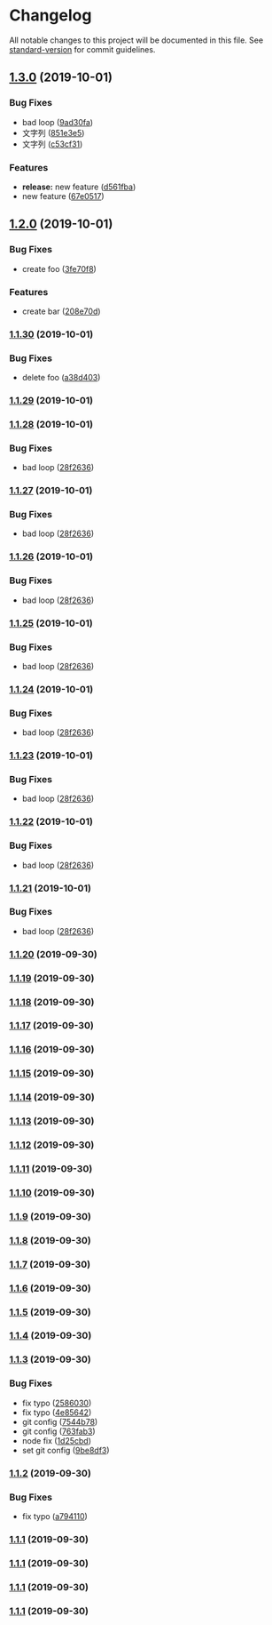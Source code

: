 # Changelog

All notable changes to this project will be documented in this file. See [standard-version](https://github.com/conventional-changelog/standard-version) for commit guidelines.

## [1.3.0](https://github.com/shiba328/npm-study-hello-world/compare/v1.2.0...v1.3.0) (2019-10-01)


### Bug Fixes

* bad loop ([9ad30fa](https://github.com/shiba328/npm-study-hello-world/commit/9ad30fa))
* 文字列 ([851e3e5](https://github.com/shiba328/npm-study-hello-world/commit/851e3e5))
* 文字列 ([c53cf31](https://github.com/shiba328/npm-study-hello-world/commit/c53cf31))


### Features

* **release:** new feature ([d561fba](https://github.com/shiba328/npm-study-hello-world/commit/d561fba))
* new feature ([67e0517](https://github.com/shiba328/npm-study-hello-world/commit/67e0517))

## [1.2.0](https://github.com/shiba328/npm-study-hello-world/compare/v1.1.30...v1.2.0) (2019-10-01)


### Bug Fixes

* create foo ([3fe70f8](https://github.com/shiba328/npm-study-hello-world/commit/3fe70f8))


### Features

* create bar ([208e70d](https://github.com/shiba328/npm-study-hello-world/commit/208e70d))

### [1.1.30](https://github.com/shiba328/npm-study-hello-world/compare/v1.1.29...v1.1.30) (2019-10-01)


### Bug Fixes

* delete foo ([a38d403](https://github.com/shiba328/npm-study-hello-world/commit/a38d403))

### [1.1.29](https://github.com/shiba328/npm-study-hello-world/compare/v1.1.28...v1.1.29) (2019-10-01)

### [1.1.28](https://github.com/shiba328/npm-study-hello-world/compare/v1.1.20...v1.1.28) (2019-10-01)


### Bug Fixes

* bad loop ([28f2636](https://github.com/shiba328/npm-study-hello-world/commit/28f2636))

### [1.1.27](https://github.com/shiba328/npm-study-hello-world/compare/v1.1.20...v1.1.27) (2019-10-01)


### Bug Fixes

* bad loop ([28f2636](https://github.com/shiba328/npm-study-hello-world/commit/28f2636))

### [1.1.26](https://github.com/shiba328/npm-study-hello-world/compare/v1.1.20...v1.1.26) (2019-10-01)


### Bug Fixes

* bad loop ([28f2636](https://github.com/shiba328/npm-study-hello-world/commit/28f2636))

### [1.1.25](https://github.com/shiba328/npm-study-hello-world/compare/v1.1.20...v1.1.25) (2019-10-01)


### Bug Fixes

* bad loop ([28f2636](https://github.com/shiba328/npm-study-hello-world/commit/28f2636))

### [1.1.24](https://github.com/shiba328/npm-study-hello-world/compare/v1.1.20...v1.1.24) (2019-10-01)


### Bug Fixes

* bad loop ([28f2636](https://github.com/shiba328/npm-study-hello-world/commit/28f2636))

### [1.1.23](https://github.com/shiba328/npm-study-hello-world/compare/v1.1.20...v1.1.23) (2019-10-01)


### Bug Fixes

* bad loop ([28f2636](https://github.com/shiba328/npm-study-hello-world/commit/28f2636))

### [1.1.22](https://github.com/shiba328/npm-study-hello-world/compare/v1.1.20...v1.1.22) (2019-10-01)


### Bug Fixes

* bad loop ([28f2636](https://github.com/shiba328/npm-study-hello-world/commit/28f2636))

### [1.1.21](https://github.com/shiba328/npm-study-hello-world/compare/v1.1.20...v1.1.21) (2019-10-01)


### Bug Fixes

* bad loop ([28f2636](https://github.com/shiba328/npm-study-hello-world/commit/28f2636))

### [1.1.20](https://github.com/shiba328/npm-study-hello-world/compare/v1.1.19...v1.1.20) (2019-09-30)

### [1.1.19](https://github.com/shiba328/npm-study-hello-world/compare/v1.1.18...v1.1.19) (2019-09-30)

### [1.1.18](https://github.com/shiba328/npm-study-hello-world/compare/v1.1.17...v1.1.18) (2019-09-30)

### [1.1.17](https://github.com/shiba328/npm-study-hello-world/compare/v1.1.16...v1.1.17) (2019-09-30)

### [1.1.16](https://github.com/shiba328/npm-study-hello-world/compare/v1.1.15...v1.1.16) (2019-09-30)

### [1.1.15](https://github.com/shiba328/npm-study-hello-world/compare/v1.1.14...v1.1.15) (2019-09-30)

### [1.1.14](https://github.com/shiba328/npm-study-hello-world/compare/v1.1.13...v1.1.14) (2019-09-30)

### [1.1.13](https://github.com/shiba328/npm-study-hello-world/compare/v1.1.12...v1.1.13) (2019-09-30)

### [1.1.12](https://github.com/shiba328/npm-study-hello-world/compare/v1.1.11...v1.1.12) (2019-09-30)

### [1.1.11](https://github.com/shiba328/npm-study-hello-world/compare/v1.1.10...v1.1.11) (2019-09-30)

### [1.1.10](https://github.com/shiba328/npm-study-hello-world/compare/v1.1.9...v1.1.10) (2019-09-30)

### [1.1.9](https://github.com/shiba328/npm-study-hello-world/compare/v1.1.8...v1.1.9) (2019-09-30)

### [1.1.8](https://github.com/shiba328/npm-study-hello-world/compare/v1.1.7...v1.1.8) (2019-09-30)

### [1.1.7](https://github.com/shiba328/npm-study-hello-world/compare/v1.1.6...v1.1.7) (2019-09-30)

### [1.1.6](https://github.com/shiba328/npm-study-hello-world/compare/v1.1.5...v1.1.6) (2019-09-30)

### [1.1.5](https://github.com/shiba328/npm-study-hello-world/compare/v1.1.4...v1.1.5) (2019-09-30)

### [1.1.4](https://github.com/shiba328/npm-study-hello-world/compare/v1.1.3...v1.1.4) (2019-09-30)

### [1.1.3](https://github.com/shiba328/npm-study-hello-world/compare/v1.1.2...v1.1.3) (2019-09-30)


### Bug Fixes

* fix typo ([2586030](https://github.com/shiba328/npm-study-hello-world/commit/2586030))
* fix typo ([4e85642](https://github.com/shiba328/npm-study-hello-world/commit/4e85642))
* git config ([7544b78](https://github.com/shiba328/npm-study-hello-world/commit/7544b78))
* git config ([763fab3](https://github.com/shiba328/npm-study-hello-world/commit/763fab3))
* node fix ([1d25cbd](https://github.com/shiba328/npm-study-hello-world/commit/1d25cbd))
* set git config ([9be8df3](https://github.com/shiba328/npm-study-hello-world/commit/9be8df3))

### [1.1.2](https://github.com/shiba328/npm-study-hello-world/compare/v1.1.1...v1.1.2) (2019-09-30)


### Bug Fixes

* fix typo ([a794110](https://github.com/shiba328/npm-study-hello-world/commit/a794110))

### [1.1.1](https://github.com/shiba328/npm-study-hello-world/compare/v1.1.0...v1.1.1) (2019-09-30)

### [1.1.1](https://github.com/shiba328/npm-study-hello-world/compare/v1.1.0...v1.1.1) (2019-09-30)

### [1.1.1](https://github.com/shiba328/npm-study-hello-world/compare/v1.1.0...v1.1.1) (2019-09-30)

### [1.1.1](https://github.com/shiba328/npm-study-hello-world/compare/v1.1.0...v1.1.1) (2019-09-30)
